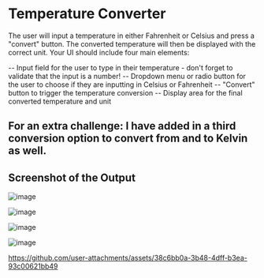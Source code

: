 # Temperature Converter

The user will input a temperature in either Fahrenheit or Celsius and press a "convert" button. The converted temperature will then be displayed with the correct unit.
Your UI should include four main elements:

-- Input field for the user to type in their temperature - don't forget to validate that the input is a number!
-- Dropdown menu or radio button for the user to choose if they are inputting in Celsius or Fahrenheit
-- "Convert" button to trigger the temperature conversion
-- Display area for the final converted temperature and unit

## For an extra challenge: I have added in a third conversion option to convert from and to Kelvin as well.

## Screenshot of the Output

![image](https://github.com/user-attachments/assets/3f31b566-7f74-4100-accb-8c7b1d4d089e)

![image](https://github.com/user-attachments/assets/09ec1d33-470d-4260-b0a6-969439afa824)

![image](https://github.com/user-attachments/assets/c638a297-a0f3-4318-addb-48e5b59f4d3d)

![image](https://github.com/user-attachments/assets/7bb0b537-3029-408b-84be-70e64633a04e)

https://github.com/user-attachments/assets/38c6bb0a-3b48-4dff-b3ea-93c00621bb49

